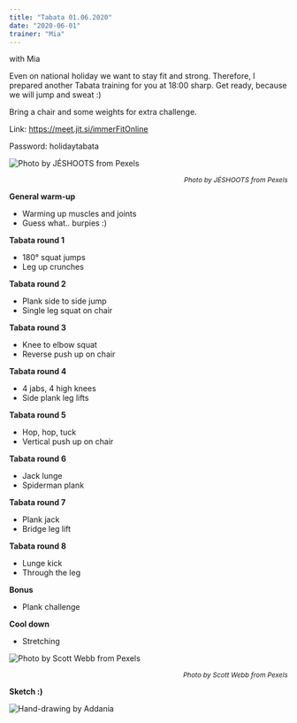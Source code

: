 ```yaml
---
title: "Tabata 01.06.2020"
date: "2020-06-01"
trainer: "Mia"
---
```


with Mia

Even on national holiday we want to stay fit and strong. Therefore, I prepared another Tabata training for you at 18:00 sharp. Get ready, because we will jump and sweat :)

Bring a chair and some weights for extra challenge.

Link: https://meet.jit.si/immerFitOnline

Password: holidaytabata

![](https://i.imgur.com/yFXYc8d.jpg "Photo by JÉSHOOTS from Pexels")<p style="font-size: 12px; text-align: right">*Photo by JÉSHOOTS from Pexels*</p>


**General warm-up**
- Warming up muscles and joints
- Guess what.. burpies :)

**Tabata round 1**
- 180° squat jumps
- Leg up crunches

**Tabata round 2**
- Plank side to side jump
- Single leg squat on chair

**Tabata round 3**
- Knee to elbow squat
- Reverse push up on chair


**Tabata round 4**
- 4 jabs, 4 high knees
- Side plank leg lifts

**Tabata round 5**
- Hop, hop, tuck
- Vertical push up on chair

**Tabata round 6**
- Jack lunge
- Spiderman plank

**Tabata round 7**
- Plank jack
- Bridge leg lift

**Tabata round 8**
- Lunge kick
- Through the leg

**Bonus**
- Plank challenge

**Cool down**
- Stretching

![](https://i.imgur.com/NDizSGO.jpg "Photo by Scott Webb from Pexels")<p style="font-size: 12px; text-align: right">*Photo by Scott Webb from Pexels*</p>

**Sketch :)**

![](https://i.imgur.com/vLNMMkd.jpg "Hand-drawing by Addania")
